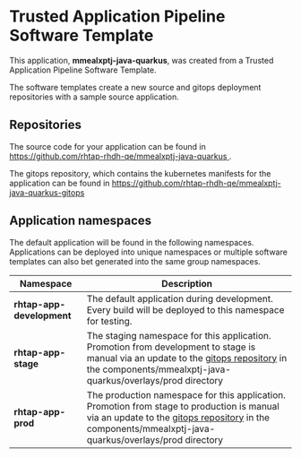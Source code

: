# Trusted Application Pipeline Software Template

This application, **mmealxptj-java-quarkus**, was created from a Trusted Application Pipeline Software Template.

The software templates create a new source and gitops deployment repositories with a sample source application. 

## Repositories

The source code for your application can be found in [https://github.com/rhtap-rhdh-qe/mmealxptj-java-quarkus ](https://github.com/rhtap-rhdh-qe/mmealxptj-java-quarkus ).
 
The gitops repository, which contains the kubernetes manifests for the application can be found in 
[https://github.com/rhtap-rhdh-qe/mmealxptj-java-quarkus-gitops ](https://github.com/rhtap-rhdh-qe/mmealxptj-java-quarkus-gitops ) 

## Application namespaces 

The default application will be found in the following namespaces. Applications can be deployed into unique namespaces or multiple software templates can also bet generated into the same group namespaces.  

|  Namespace   |  Description   |  
| -------- | -------- |   
| **rhtap-app-development** | The default application during development. Every build will be deployed to this namespace for testing. | 
| **rhtap-app-stage** | The staging namespace for this application. Promotion from development to stage is manual via an update to the [gitops repository](https://github.com/rhtap-rhdh-qe/mmealxptj-java-quarkus-gitops ) in the components/mmealxptj-java-quarkus/overlays/prod directory |  
| **rhtap-app-prod** | The production namespace for this application. Promotion from stage to production is manual via an update to the [gitops repository](https://github.com/rhtap-rhdh-qe/mmealxptj-java-quarkus-gitops ) in the components/mmealxptj-java-quarkus/overlays/prod directory | 